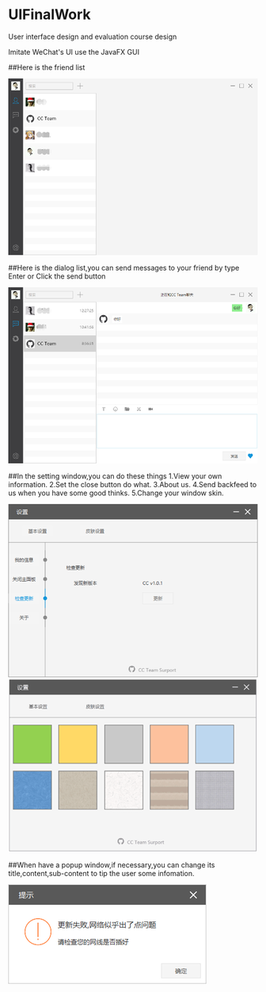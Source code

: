 # UIFinalWork

User interface design and evaluation course design

Imitate WeChat's UI use the JavaFX GUI

##Here is the friend list

![Poster](/docs/friendlist.png "friend list")

##Here is the dialog list,you can send messages to your friend by type Enter or Click the send button

 ![Poster](/docs/dialoglist.png "dialog list")

##In the setting window,you can do these things
1.View your own information.
2.Set the close button do what.
3.About us.
4.Send backfeed to us when you have some good thinks.
5.Change your window skin.

 ![Poster](/docs/setting.png "setting")
 ![Poster](/docs/skin.png "skin")

##When have a popup window,if necessary,you can change its title,content,sub-content to tip the user some infomation.

 ![Poster](/docs/popuptip.png "popuptip")